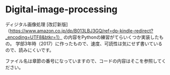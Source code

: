 # Digital-image-processing
ディジタル画像処理 [改訂新版] （https://www.amazon.co.jp/dp/B013LBJ3GQ/ref=dp-kindle-redirect?_encoding=UTF8&btkr=1）
の内容をPythonの練習がてらいくつか実装したもの。
学部3年時（2017）に作ったもので、速度、可読性は気にせず書いているので、読みにくいです。

ファイル名は章節の番号になっていますので、コードの内容はそこを参照してください。
